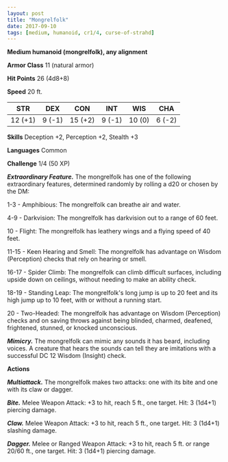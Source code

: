 ```yaml
---
layout: post
title: "Mongrelfolk"
date: 2017-09-10
tags: [medium, humanoid, cr1/4, curse-of-strahd]
---
```


**Medium humanoid (mongrelfolk), any alignment**

**Armor Class** 11 (natural armor)

**Hit Points** 26 (4d8+8)

**Speed** 20 ft.

|   STR   |   DEX   |   CON   |   INT   |   WIS   |   CHA   |
|:-----:|:-----:|:-----:|:-----:|:-----:|:-----:|
| 12 (+1) | 9 (-1) | 15 (+2) | 9 (-1) | 10 (0) | 6 (-2) |

**Skills** Deception +2, Perception +2, Stealth +3

**Languages** Common

**Challenge** 1/4 (50 XP)

***Extraordinary Feature.*** The mongrelfolk has one of the following extraordinary features, determined randomly by rolling a d20 or chosen by the DM:

1-3 - Amphibious: The mongrelfolk can breathe air and water.

4-9 - Darkvision: The mongrelfolk has darkvision out to a range of 60 feet.

10 - Flight: The mongrelfolk has leathery wings and a flying speed of 40 feet.

11-15 - Keen Hearing and Smell: The mongrelfolk has advantage on Wisdom (Perception) checks that rely on hearing or smell.

16-17 - Spider Climb: The mongrelfolk can climb difficult surfaces, including upside down on ceilings, without needing to make an ability check.

18-19 - Standing Leap: The mongrelfolk's long jump is up to 20 feet and its high jump up to 10 feet, with or without a running start.

20 - Two-Headed: The mongrelfolk has advantage on Wisdom (Perception) checks and on saving throws against being blinded, charmed, deafened, frightened, stunned, or knocked unconscious.

***Mimicry.*** The mongrelfolk can mimic any sounds it has beard, including voices. A creature that hears the sounds can tell they are imitations with a successful DC 12 Wisdom (Insight) check.

**Actions**

***Multiattack.*** The mongrelfolk makes two attacks: one with its bite and one with its claw or dagger.

***Bite.*** Melee Weapon Attack: +3 to hit, reach 5 ft., one target. Hit: 3 (1d4+1) piercing damage.

***Claw.*** Melee Weapon Attack: +3 to hit, reach 5 ft., one target. Hit: 3 (1d4+1) slashing damage.

***Dagger.*** Melee or Ranged Weapon Attack: +3 to hit, reach 5 ft. or range 20/60 ft., one target. Hit: 3 (1d4+1) piercing damage.


